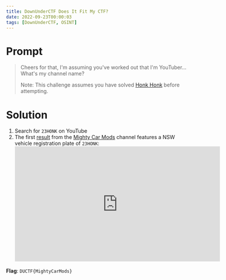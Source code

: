 ```yaml
---
title: DownUnderCTF Does It Fit My CTF?
date: 2022-09-23T00:00:03
tags: [DownUnderCTF, OSINT]
---
```


# Prompt
> Cheers for that, I'm assuming you've worked out that I'm YouTuber... What's my channel name?
> 
> Note: This challenge assumes you have solved [Honk Honk](../honk_honk) before attempting.

# Solution
1. Search for `23HONK` on YouTube
1. The first [result](https://youtu.be/-aIYaOV04g8) from the [Mighty Car Mods](https://www.youtube.com/c/mightycarmods) channel features a NSW vehicle registration plate of `23HONK`:
	<iframe width="560" height="315" src="https://www.youtube.com/embed/-aIYaOV04g8" title="YouTube video player" frameborder="0" allow="accelerometer; autoplay; clipboard-write; encrypted-media; gyroscope; picture-in-picture" allowfullscreen></iframe>

**Flag**: `DUCTF{MightyCarMods}`
